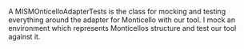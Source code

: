 A MISMOnticelloAdapterTests is the class for mocking and testing everything around the adapter for Monticello with our tool.  I mock an environment which represents Monticellos structure and test our tool against it.